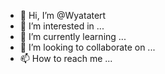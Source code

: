 - 👋 Hi, I’m @Wyatatert
- 👀 I’m interested in ...
- 🌱 I’m currently learning ...
- 💞️ I’m looking to collaborate on ...
- 📫 How to reach me ...

<!---
Wyatatert/Wyatatert is a ✨ special ✨ repository because its `README.md` (this file) appears on your GitHub profile.
You can click the Preview link to take a look at your changes.
--->
